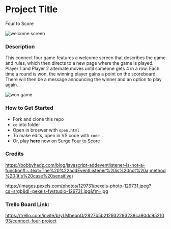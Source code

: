 # Project Title

Four to Score

![welcome screen](https://lh3.googleusercontent.com/Y_0YncXugMTfdYtno-bxB0CLyQlkSrMfiKTM-RSS777waDk_K7wWy1mZFBtynabRz8wNw8PlXGU9tBerq_PJSJnZ4rBh_GEWdbDeZz77YrpzdQDDaKjvU7Jv1T9ail-bjQuKoFiB7Kf7pumTA4_ZPNaBvUuEDFOlxOX5g_hvyRCAqUaJKgR9qHn8mBsFCo8hFmEpAsTByaxFFOULlfWqL1CzpqWj76U_ut0EhEU3PJvcfpFL8i5RJMcVOVsZjIQ76M17dJ2BXzFKe2Q_YBhQQdzGEop19_DgRUXosSQJZA5RYYCGLCtWmNSNe1A8b_MNvKcFY8VPftdXC5gahcYjqxmVp2iXb7FXyL07_Pi5_2ucCdgzsdGeHoNG0c-7hspj2NFcZi1P_f1NGYhWDx0a4zuijkYFaiXaQJqRpwfWEzpLmTBaBzOai0yxJB2lA_k5uX2UbKyA-6-ixJtLmsskuQWDNeKy-Tf9Bp10VE15TBknvhFZDba7jLpCcy6zEGK7ZN9sG8h0hjBFimVFdTO8Wbq7UvtqBdsa7ECcp50IFEyWBKnMuywtaZdDWZ_OELESLQd6uY5vmVuF4fYOjgjWfzsKR2Ougc40IQ7YYX0amt6aode61a06UMuYtJxHnpHWtN5ey_gRrgQBuLZ6ol6-x7iYO2CiWQVjlN2ZsMaoOFU4WIucDwOSd54L0K6fDiOVfPcKYU-w74ZUy8JCEGDkCCDwGD5_zplYeotxhgGnRfawkpDN23jHOv42gIy-zZQP511oi4PEhDyff4AvWqjP2PWYsG_nyb2WVuTf1sIGnNwI53lXxuC5XN0PdEzA_Y1Mt9tpDj923PMppec632Uus-ClsfgcXP0wcg19X4bZ2KUjO6q2DzCQE7i0Wmy2SyuzPDYWePFGTGffmGAqnayJf8QYaSOpJCKVr72pyg=w887-h866-no?authuser=0)

### Description

This connect four game features a welcome screen that describes the game and rules, which then directs to a new page where the game is played. Player 1 and Player 2 alternate moves until someone gets 4 in a row. Each time a round is won, the winning player gains a point on the scoreboard. There will then be a message announcing the winner and an option to play again.

![won game](https://lh3.googleusercontent.com/bh9eiz47IfZ1Cv3CgWPeoizTYyfPOB6yANAKZZvb_obDA0kpk-si75qeFXU3L_wTS4Wbkjdc4h5pT9JKTPnzEeJXkDYMDe9k9GyJaO5fqE40huL1NrajP9umETYMxHyi7mBbkeTriY0njW71_MIgSOBfwDoXSW3PWAFsuCEGA09K2-ti0Eg3gDrtSiOWDAVPMvDCfhQf6E8BVBAz553qZ-3_LoF8RKa0OPd8axB_vVM0lBGe_jXUbJHviTC52Ve2WczSbwf5tZ1SiXtI-0mP0PxfNnKXzPZ_zjka-ro9dfNq4WgGZQDpNL1xxvmOlIi5xl9F7xudlqU2ZdLI-HB2nUuh87K8Co1UUlMXWO99_nw6xDnzLCFa-2S3WzUeQHoSF4mnuRXQNQHp4GMLDMTw7u4zG13JD4U07y7O6eOiahU8CAJzVSRJxWzmS_RkawiHMLifdI4g6k9fqL7PpETIqB0HfWnws9b5cMFPFqMp6c0UbF_Za8PhVT8vrW5SdkmvMIYCyGTpLZggrey8nbHuI3RCdJc0TLzE1Au_QhiyyWomvREwdSm6PXMiPjJHFZNxtwnh3BxBrhIGrPGkBK1J4mUE4oA8dR4tNPAUZgUYZbtLLi6tp4lY36rgSSfISCqs_WE3UDah3OYwE8XwYa_BWyVM5LhubyZlTTHLPtwRgXlY36h9xCWGlkg8vpODkqAirO7_3pOu2NJxr4RDlyz9clJarCwidKeqWeVhHygxN81HJn3UDJvlQrKYNhrSyAeYh2Ul0w0yGE9gnWbmVx32Rf-ciSbocju2jnRS8ULNNr0myZ0qfLBjh95iKmloY6-w67EN7Y_WCDbU6sXiAqyyiY_Yk7Qrtr-Y7-1KnA70pyHnGgEgV-fLCerR5lxBiobe0W0oj2ZoubRZryvdAYgmNfILPz_jkCO6sc3llg=w887-h860-no?authuser=0)

### How to Get Started

- Fork and clone this repo
- `cd` into folder
- Open in broswer with `open.html`
- To make edits, open in VS code with `code .`
- Or, play **here** now on Surge [Four to Score](https://paiges-fourtoscore.surge.sh/)

### Credits

https://bobbyhadz.com/blog/javascript-addeventlistener-is-not-a-function#:~:text=The%20%22addEventListener%20is%20not%20a,method%20(it's%20case%20sensitive)

https://images.pexels.com/photos/129731/pexels-photo-129731.jpeg?cs=srgb&dl=pexels-fwstudio-129731.jpg&fm=jpg

### Trello Board Link:

https://trello.com/invite/b/yLMbebpO/2827b5b212932293238ca90dc9521093/connect-four-project
